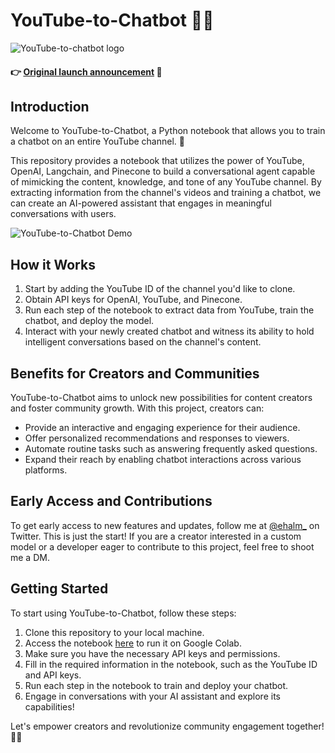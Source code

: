 # YouTube-to-Chatbot 🤖🎥

![YouTube-to-chatbot logo](https://github.com/emmethalm/youtube-to-chatbot/assets/69861956/5dd568f1-face-4e16-9713-808bfaf087e9)

#### 👉 [Original launch announcement](https://twitter.com/ehalm_/status/1660914850107883520?s=20) 🚀

## Introduction

Welcome to YouTube-to-Chatbot, a Python notebook that allows you to train a chatbot on an entire YouTube channel. 🌟

This repository provides a notebook that utilizes the power of YouTube, OpenAI, Langchain, and Pinecone to build a conversational agent capable of mimicking the content, knowledge, and tone of any YouTube channel. By extracting information from the channel's videos and training a chatbot, we can create an AI-powered assistant that engages in meaningful conversations with users.

![YouTube-to-Chatbot Demo](https://github.com/emmethalm/youtube-to-chatbot/blob/main/images/demo.gif)

## How it Works

1. Start by adding the YouTube ID of the channel you'd like to clone.
2. Obtain API keys for OpenAI, YouTube, and Pinecone.
3. Run each step of the notebook to extract data from YouTube, train the chatbot, and deploy the model.
4. Interact with your newly created chatbot and witness its ability to hold intelligent conversations based on the channel's content.

## Benefits for Creators and Communities

YouTube-to-Chatbot aims to unlock new possibilities for content creators and foster community growth. With this project, creators can:

- Provide an interactive and engaging experience for their audience.
- Offer personalized recommendations and responses to viewers.
- Automate routine tasks such as answering frequently asked questions.
- Expand their reach by enabling chatbot interactions across various platforms.

## Early Access and Contributions

To get early access to new features and updates, follow me at [@ehalm_](https://twitter.com/ehalm_) on Twitter. This is just the start! If you are a creator interested in a custom model or a developer eager to contribute to this project, feel free to shoot me a DM.

## Getting Started

To start using YouTube-to-Chatbot, follow these steps:

1. Clone this repository to your local machine.
2. Access the notebook [here](https://colab.research.google.com/github/emmethalm/youtube-to-chatbot/blob/main/YouTube_to_chatbot_notebook.ipynb) to run it on Google Colab.
3. Make sure you have the necessary API keys and permissions.
4. Fill in the required information in the notebook, such as the YouTube ID and API keys.
5. Run each step in the notebook to train and deploy your chatbot.
6. Engage in conversations with your AI assistant and explore its capabilities!

Let's empower creators and revolutionize community engagement together! 🚀✨
